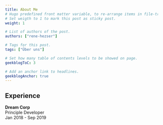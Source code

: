 ```yaml
---
title: About Me
# Hugo predefined front matter variable, to re-arrange items in file-tree menu.
# Set weigth to 1 to mark this post as sticky post.
weight: 1

# List of authors of the post.
authors: ["rene-hezser"]

# Tags for this post.
tags: ["Über uns"]

# Set how many table of contents levels to be showed on page.
geekblogToC: 3

# Add an anchor link to headlines.
geekblogAnchor: true
---
```


## Experience

**Dream Corp**\
Principle Developer\
Jan 2018 - Sep 2019
